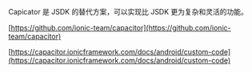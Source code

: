 Capicator 是 JSDK 的替代方案，可以实现比 JSDK 更为复杂和灵活的功能。

[https://github.com/ionic-team/capacitor](https://github.com/ionic-team/capacitor)

[https://capacitor.ionicframework.com/docs/android/custom-code](https://capacitor.ionicframework.com/docs/android/custom-code)